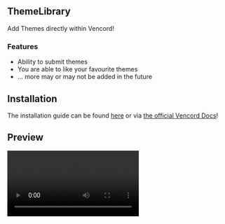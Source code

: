 ## ThemeLibrary

Add Themes directly within Vencord!

### Features

- Ability to submit themes
- You are able to like your favourite themes
- ... more may or may not be added in the future

## Installation

The installation guide can be found [here](https://discord.com/channels/1015060230222131221/1257038407503446176/1257038407503446176) or via [the official Vencord Docs](https://docs.vencord.dev/installing/custom-plugins/)!

## Preview

![preview](https://i.imgur.com/YIFfPQV.mp4)
